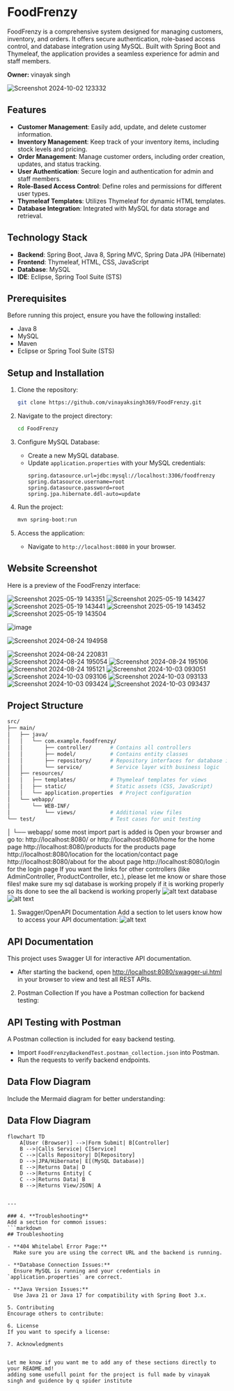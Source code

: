 # FoodFrenzy
FoodFrenzy is a comprehensive system designed for managing customers, inventory, and orders. It offers secure authentication, role-based access control, and database integration using MySQL. Built with Spring Boot and Thymeleaf, the application provides a seamless experience for admin and staff members.

**Owner:** vinayak singh

![Screenshot 2024-10-02 123332](https://github.com/vinayaksingh369/assets/1382d32f-3cbb-40c3-b6b5-9fc55cd5176f)

## Features

- **Customer Management**: Easily add, update, and delete customer information.
- **Inventory Management**: Keep track of your inventory items, including stock levels and pricing.
- **Order Management**: Manage customer orders, including order creation, updates, and status tracking.
- **User Authentication**: Secure login and authentication for admin and staff members.
- **Role-Based Access Control**: Define roles and permissions for different user types.
- **Thymeleaf Templates**: Utilizes Thymeleaf for dynamic HTML templates.
- **Database Integration**: Integrated with MySQL for data storage and retrieval.

## Technology Stack

- **Backend**: Spring Boot, Java 8, Spring MVC, Spring Data JPA (Hibernate)
- **Frontend**: Thymeleaf, HTML, CSS, JavaScript
- **Database**: MySQL
- **IDE**: Eclipse, Spring Tool Suite (STS)

## Prerequisites

Before running this project, ensure you have the following installed:

- Java 8
- MySQL
- Maven
- Eclipse or Spring Tool Suite (STS)

## Setup and Installation

1. Clone the repository:
    ```bash
    git clone https://github.com/vinayaksingh369/FoodFrenzy.git
    ```

2. Navigate to the project directory:
    ```bash
    cd FoodFrenzy
    ```

3. Configure MySQL Database:
    - Create a new MySQL database.
    - Update `application.properties` with your MySQL credentials:
      ```properties
      spring.datasource.url=jdbc:mysql://localhost:3306/foodfrenzy
      spring.datasource.username=root
      spring.datasource.password=root
      spring.jpa.hibernate.ddl-auto=update
      ```

4. Run the project:
    ```bash
    mvn spring-boot:run
    ```

5. Access the application:
    - Navigate to `http://localhost:8080` in your browser. 

## Website Screenshot

Here is a preview of the FoodFrenzy interface:

![Screenshot 2025-05-19 143351](https://github.com/vinayaksingh369/assets/3e34f54c-c986-42ac-96a4-ed7ad18035a6)
![Screenshot 2025-05-19 143427](https://github.com/vinayaksingh369/assets/a4046d4e-8c3d-4629-8913-5543d709e80e)
![Screenshot 2025-05-19 143441](https://github.com/vinayaksingh369/assets/09c92348-ec06-4607-9ae4-88b28cc1e0ec)
![Screenshot 2025-05-19 143452](https://github.com/vinayaksingh369/assets/0e73aece-a28c-413d-9363-245358a0e439)
![Screenshot 2025-05-19 143504](https://github.com/vinayaksingh369/assets/ac26bd92-0fcd-473d-a175-9bc45fdb12ba)

![image](https://github.com/vinayaksingh369/assets/3d407958-efbe-449f-b4e1-5b08b9f8a28b)

![Screenshot 2024-08-24 194958](https://github.com/vinayaksingh369/assets/c11a4710-69f8-42fd-b9d7-2b5278b2c8a3) 

![Screenshot 2024-08-24 220831](https://github.com/vinayaksingh369/assets/d3cd3cdd-cda5-460a-a253-24e45cf600b0)  
![Screenshot 2024-08-24 195054](https://github.com/vinayaksingh369/assets/733afb94-a251-4a6d-86a4-3a124e8c3469)
![Screenshot 2024-08-24 195106](https://github.com/vinayaksingh369/assets/ef09886f-7936-4ef7-b01e-4da0008fd047) 
![Screenshot 2024-08-24 195121](https://github.com/vinayaksingh369/assets/219272b8-3938-4b7f-ba78-817e507beee9)
![Screenshot 2024-10-03 093051](https://github.com/vinayaksingh369/assets/d4da51a4-dfe8-4cc1-ae49-745f6e1ae17a) 
![Screenshot 2024-10-03 093106](https://github.com/vinayaksingh369/assets/09c31cf7-e960-4ea5-a858-8807317486b7)
![Screenshot 2024-10-03 093133](https://github.com/vinayaksingh369/assets/b1da1faa-7e71-49be-972a-432029a1e7c3) 
![Screenshot 2024-10-03 093424](https://github.com/vinayaksingh369/assets/b0a9a1e2-6018-475a-95fc-d64980677ee7) 
![Screenshot 2024-10-03 093437](https://github.com/vinayaksingh369/assets/b860f905-2c35-4af3-9df8-38cda70b4406)

## Project Structure

```bash
src/
├── main/
│   ├── java/
│   │   └── com.example.foodfrenzy/
│   │       ├── controller/      # Contains all controllers
│   │       ├── model/           # Contains entity classes
│   │       ├── repository/      # Repository interfaces for database interaction
│   │       └── service/         # Service layer with business logic
│   ├── resources/
│   │   ├── templates/           # Thymeleaf templates for views
│   │   ├── static/              # Static assets (CSS, JavaScript)
│   │   └── application.properties  # Project configuration
│   └── webapp/
│       └── WEB-INF/
│           └── views/           # Additional view files
└── test/                        # Test cases for unit testing
```
│   └── webapp/
some most import part is added is 
Open your browser and go to:
http://localhost:8080/ or http://localhost:8080/home for the home page
http://localhost:8080/products for the products page
http://localhost:8080/location for the location/contact page
http://localhost:8080/about for the about page
http://localhost:8080/login for the login page
If you want the links for other controllers (like AdminController, ProductController, etc.), please let me know or share those files!
make sure my sql database is working propely if it is working properly so its done to see the all backend is working properly 
![alt text](image.png)
database
![alt text](image-1.png)
1. Swagger/OpenAPI Documentation
Add a section to let users know how to access your API documentation:
![alt text](image-2.png)
## API Documentation

This project uses Swagger UI for interactive API documentation.

- After starting the backend, open [http://localhost:8080/swagger-ui.html](http://localhost:8080/swagger-ui.html) in your browser to view and test all REST APIs.


2. Postman Collection
If you have a Postman collection for backend testing:
## API Testing with Postman

A Postman collection is included for easy backend testing.  
- Import `FoodFrenzyBackendTest.postman_collection.json` into Postman.
- Run the requests to verify backend endpoints.

## Data Flow Diagram
Include the Mermaid diagram for better understanding:
## Data Flow Diagram

```mermaid
flowchart TD
    A[User (Browser)] -->|Form Submit| B[Controller]
    B -->|Calls Service| C[Service]
    C -->|Calls Repository| D[Repository]
    D -->|JPA/Hibernate| E[(MySQL Database)]
    E -->|Returns Data| D
    D -->|Returns Entity| C
    C -->|Returns Data| B
    B -->|Returns View/JSON| A

    
---

### 4. **Troubleshooting**
Add a section for common issues:
```markdown
## Troubleshooting

- **404 Whitelabel Error Page:**  
  Make sure you are using the correct URL and the backend is running.

- **Database Connection Issues:**  
  Ensure MySQL is running and your credentials in `application.properties` are correct.

- **Java Version Issues:**  
  Use Java 21 or Java 17 for compatibility with Spring Boot 3.x.

5. Contributing
Encourage others to contribute:

6. License
If you want to specify a license:

7. Acknowledgments


Let me know if you want me to add any of these sections directly to your README.md!
adding some usefull point for the project is full made by vinayak singh and guidence by q spider institute
